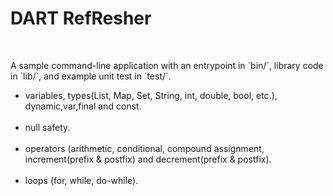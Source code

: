 <h1>
DART RefResher
</h1>
</br>
<p>
A sample command-line application with an entrypoint in `bin/`, library code
in `lib/`, and example unit test in `test/`.
</p>
<ul>
<li>
variables, types(List, Map, Set, String, int, double, bool, etc.), dynamic,var,final and const.
</li>
<br/>

<li>
null safety.
</li>
<br/>

<li>
operators (arithmetic, conditional, compound assignment, increment(prefix & postfix) and decrement(prefix & postfix).
</li>
<br/>

<li>
loops (for, while, do-while).
</li>
<br/>
</ul>
